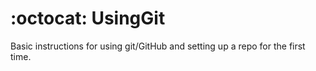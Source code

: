 # :octocat: UsingGit
Basic instructions for using git/GitHub and setting up a repo for the first time.

